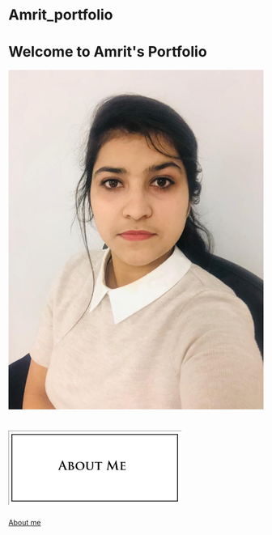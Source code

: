# Amrit_portfolio

# Welcome to Amrit's Portfolio

![](Images/WhatsApp%20Image%202020-11-29%20at%205.15.08%20PM.jpeg)



# ![](Images/about%20me.png)

[About me](https://github.com/Amritsandhu95/Amrit_portfolio/blob/main/about%20me)


